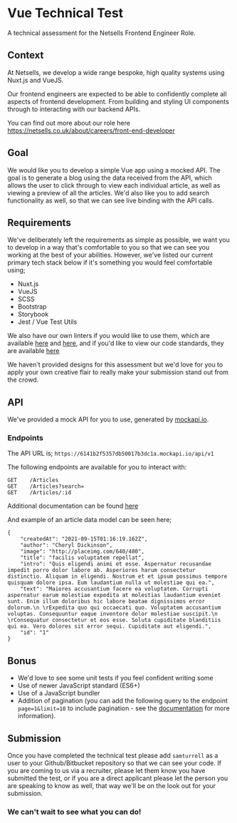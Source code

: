 # Vue Technical Test

A technical assessment for the Netsells Frontend Engineer Role.

## Context

At Netsells, we develop a wide range bespoke, high quality systems using Nuxt.js and VueJS. 

Our frontend engineers are expected to be able to confidently complete all aspects of frontend development. From building and styling UI components through to interacting with our backend APIs.

You can find out more about our role here https://netsells.co.uk/about/careers/front-end-developer

## Goal

We would like you to develop a simple Vue app using a mocked API. The goal is to generate a blog using the data received from the API, which allows the user to click through to view each individual article, as well as viewing a preview of all the articles. We'd also like you to add search functionality as well, so that we can see live binding with the API calls.

## Requirements

We've deliberately left the requirements as simple as possible, we want you to develop in a way that's comfortable to you so that we can see you working at the best of your abilities. However, we've listed our current primary tech stack below if it's something you would feel comfortable using;

- Nuxt.js
- VueJS
- SCSS
- Bootstrap
- Storybook
- Jest / Vue Test Utils

We also have our own linters if you would like to use them, which are available [here](https://github.com/netsells/eslint-config-netsells/) and [here](https://github.com/netsells/stylelint-config-netsells/), and if you'd like to view our code standards, they are available [here](https://netsells.github.io/code-standards/)

We haven't provided designs for this assessment but we'd love for you to apply your own creative flair to really make your submission stand out from the crowd.

## API

We've provided a mock API for you to use, generated by [mockapi.io](https://mockapi.io/).

### Endpoints

The API URL is; `https://6141b2f5357db50017b3dc1a.mockapi.io/api/v1`

The following endpoints are available for you to interact with:

```
GET    /Articles
GET    /Articles?search=
GET    /Articles/:id 
```

Additional documentation can be found [here](https://mockapi.io/docs)

And example of an article data model can be seen here;

```
{
    "createdAt": "2021-09-15T01:16:19.162Z",
    "author": "Cheryl Dickinson",
    "image": "http://placeimg.com/640/480",
    "title": "facilis voluptatem repellat",
    "intro": "Quis eligendi animi et esse. Aspernatur recusandae impedit porro dolor labore ab. Asperiores harum consectetur distinctio. Aliquam in eligendi. Nostrum et et ipsum possimus tempore quisquam dolore ipsa. Eum laudantium nulla ut molestiae qui ea.",
    "text": "Maiores accusantium facere ea voluptatem. Corrupti aspernatur earum molestiae expedita at molestias laudantium eveniet sunt. Enim illum doloribus hic labore beatae dignissimos error dolorum.\n \rExpedita quo qui occaecati quo. Voluptatem accusantium voluptas. Consequuntur eaque inventore dolor molestiae suscipit.\n \rConsequatur consectetur et eos esse. Soluta cupiditate blanditiis qui ea. Vero dolores sit error sequi. Cupiditate aut eligendi.",
    "id": "1"
}
```

## Bonus

- We'd love to see some unit tests if you feel confident writing some
- Use of newer JavaScript standard (ES6+)
- Use of a JavaScript bundler
- Addition of pagination (you can add the following query to the endpoint `page=1&limit=10` to include pagination - see the [documentation](https://mockapi.io/docs) for more information).

## Submission

Once you have completed the technical test please add `samturrell` as a user to your Github/Bitbucket repository so that we can see your code. If you are coming to us via a recruiter, please let them know you have submitted the test, or if you are a direct applicant please let the person you are speaking to know as well, that way we'll be on the look out for your submission.

### We can't wait to see what you can do!
